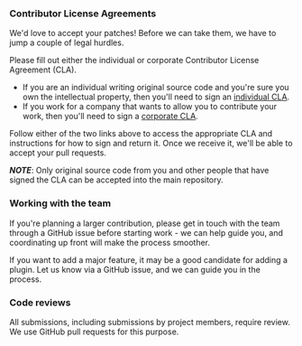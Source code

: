 ### Contributor License Agreements

We'd love to accept your patches! Before we can take them, we have to jump a
couple of legal hurdles.

Please fill out either the individual or corporate Contributor License Agreement
(CLA).

  * If you are an individual writing original source code and you're sure you
    own the intellectual property, then you'll need to sign an
    [individual CLA](http://code.google.com/legal/individual-cla-v1.0.html).
  * If you work for a company that wants to allow you to contribute your work,
    then you'll need to sign a
    [corporate CLA](http://code.google.com/legal/corporate-cla-v1.0.html).

Follow either of the two links above to access the appropriate CLA and
instructions for how to sign and return it. Once we receive it, we'll be able to
accept your pull requests.

***NOTE***: Only original source code from you and other people that have signed
the CLA can be accepted into the main repository.


### Working with the team

If you're planning a larger contribution, please get in touch with the team
through a GitHub issue before starting work - we can help guide you, and
coordinating up front will make the process smoother.

If you want to add a major feature, it may be a good candidate for adding a
plugin. Let us know via a GitHub issue, and we can guide you in the process.

### Code reviews

All submissions, including submissions by project members, require review. We
use GitHub pull requests for this purpose.
